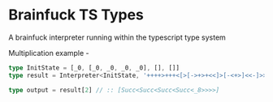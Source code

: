 # Brainfuck TS Types
A brainfuck interpreter running within the typescript type system


Multiplication example -
```ts
type InitState = [_0, [_0, _0, _0, _0], [], []]
type result = Interpreter<InitState, '++++>+++<[>[->+>+<<]>[-<+>]<<-]>>>.'>

type output = result[2] // :: [Succ<Succ<Succ<Succ<_8>>>>]
```

